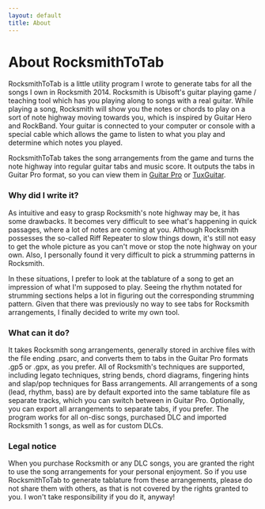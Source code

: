 ```yaml
---
layout: default
title: About
---
```


# About RocksmithToTab

RocksmithToTab is a little utility program I wrote to generate tabs for all the songs I own in Rocksmith 2014. Rocksmith is Ubisoft's guitar playing game / teaching tool which has you playing along to songs with a real guitar. While playing a song, Rocksmith will show you the notes or chords to play on a sort of note highway moving towards you, which is inspired by Guitar Hero and RockBand. Your guitar is connected to your computer or console with a special cable which allows the game to listen to what you play and determine which notes you played. 

RocksmithToTab takes the song arrangements from the game and turns the note highway into regular guitar tabs and music score. It outputs the tabs in Guitar Pro format, so you can view them in [Guitar Pro][] or [TuxGuitar][]. 

### Why did I write it?

As intuitive and easy to grasp Rocksmith's note highway may be, it has some drawbacks. It becomes very difficult to see what's happening in quick passages, where a lot of notes are coming at you. Although Rocksmith possesses the so-called Riff Repeater to slow things down, it's still not easy to get the whole picture as you can't move or stop the note highway on your own. Also, I personally found it very difficult to pick a strumming patterns in Rocksmith. 

In these situations, I prefer to look at the tablature of a song to get an impression of what I'm supposed to play. Seeing the rhythm notated for strumming sections helps a lot in figuring out the corresponding strumming pattern. Given that there was previously no way to see tabs for Rocksmith arrangements, I finally decided to write my own tool.

### What can it do?
It takes Rocksmith song arrangements, generally stored in archive files with the file ending .psarc, and converts them to tabs in the Guitar Pro formats .gp5 or .gpx, as you prefer. All of Rocksmith's techniques are supported, including legato techniques, string bends, chord diagrams, fingering hints and slap/pop techniques for Bass arrangements. All arrangements of a song (lead, rhythm, bass) are by default exported into the same tablature file as separate tracks, which you can switch between in Guitar Pro. Optionally, you can export all arrangements to separate tabs, if you prefer. The program works for all on-disc songs, purchased DLC and imported Rocksmith 1 songs, as well as for custom DLCs.

### Legal notice
When you purchase Rocksmith or any DLC songs, you are granted the right to use the song arrangements for your personal enjoyment. So if you use RocksmithToTab to generate tablature from these arrangements, please do not share them with others, as that is not covered by the rights granted to you. I won't take responsibility if you do it, anyway!



[Guitar Pro]: http://www.guitar-pro.com
[TuxGuitar]: http://www.tuxguitar.com.ar